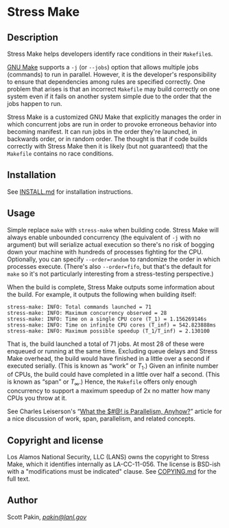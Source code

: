 Stress Make
===========

Description
-----------

Stress Make helps developers identify race conditions in their `Makefile`s.

[GNU Make](http://www.gnu.org/software/make/) supports a `-j` (or `--jobs`) option that allows multiple jobs (commands) to run in parallel.  However, it is the developer's responsibility to ensure that dependencies among rules are specified correctly.  One problem that arises is that an incorrect `Makefile` may build correctly on one system even if it fails on another system simple due to the order that the jobs happen to run.

Stress Make is a customized GNU Make that explicitly manages the order in which concurrent jobs are run in order to provoke erroneous behavior into becoming manifest.  It can run jobs in the order they're launched, in backwards order, or in random order.  The thought is that if code builds correctly with Stress Make then it is likely (but not guaranteed) that the `Makefile` contains no race conditions.

Installation
------------

See [INSTALL.md](https://github.com/losalamos/stress-make/blob/master/INSTALL.md) for installation instructions.

Usage
-----

Simple replace `make` with `stress-make` when building code.  Stress Make will always enable unbounded concurrency (the equivalent of `-j` with no argument) but will serialize actual execution so there's no risk of bogging down your machine with hundreds of processes fighting for the CPU.  Optionally, you can specify `--order=random` to randomize the order in which processes execute.  (There's also `--order=fifo`, but that's the default for `make` so it's not particularly interesting from a stress-testing perspective.)

When the build is complete, Stress Make outputs some information about the build.  For example, it outputs the following when building itself:

	stress-make: INFO: Total commands launched = 71
	stress-make: INFO: Maximum concurrency observed = 28
	stress-make: INFO: Time on a single CPU core (T_1) = 1.156269146s
	stress-make: INFO: Time on infinite CPU cores (T_inf) = 542.823888ms
	stress-make: INFO: Maximum possible speedup (T_1/T_inf) = 2.130100

That is, the build launched a total of 71 jobs.  At most 28 of these were enqueued or running at the same time.  Excluding queue delays and Stress Make overhead, the build would have finished in a little over a second if executed serially.  (This is known as <q>work</q> or <i>T</i><sub>1</sub>.)  Given an infinite number of CPUs, the build could have completed in a little over half a second.  (This is known as <q>span</q> or <i>T</i><sub>&infin;</sub>.)  Hence, the `Makefile` offers only enough concurrency to support a maximum speedup of 2x no matter how many CPUs you throw at it.

See Charles Leiserson's <q>[What the $#@! is Parallelism, Anyhow?](https://software.intel.com/en-us/articles/what-the-is-parallelism-anyhow-1)</q> article for a nice discussion of work, span, parallelism, and related concepts.

Copyright and license
---------------------

Los Alamos National Security, LLC (LANS) owns the copyright to Stress Make, which it identifies internally as LA-CC-11-056.  The license is BSD-ish with a "modifications must be indicated" clause.  See [COPYING.md](https://github.com/losalamos/stress-make/blob/master/COPYING.md) for the full text.

Author
------

Scott Pakin, [_pakin@lanl.gov_](mailto:pakin@lanl.gov)
